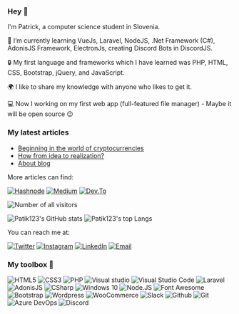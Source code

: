 ### Hey 👋
 
 I'm Patrick, a computer science student in Slovenia. 
 
🌱 I’m currently learning VueJs, Laravel, NodeJS, .Net Framework (C#), AdonisJS Framework, ElectronJs, creating Discord Bots in DiscordJS.
 
🔒 My first language and frameworks which I have learned was PHP, HTML, CSS, Bootstrap, jQuery, and JavaScript.
 
🌍 I like to share my knowledge with anyone who likes to get it.
 
💻 Now I working on my first web app (full-featured file manager) - Maybe it will be open source 😉
 
### My latest articles

<!-- BLOG-POST-LIST:START -->
- [Beginning in the world of cryptocurrencies](https://blog.thepatik.eu.org/beginning-in-the-world-of-cryptocurrencies)
- [How from idea to realization?](https://blog.thepatik.eu.org/how-from-idea-to-realization)
- [About blog](https://blog.thepatik.eu.org/about-blog)
<!-- BLOG-POST-LIST:END -->

More articles can find:
<p>
<a href="https://blog.thepatik.eu.org" target="_blank"><img src="https://img.shields.io/badge/Hashnode-2962FF.svg?&style=for-the-badge&logo=hashnode&logoColor=white" alt="Hashnode"></a>
<a href="https://patik123.medium.com" target="_blank"><img src="https://img.shields.io/badge/medium-000000.svg?&style=for-the-badge&logo=medium&logoColor=white" alt="Medium"></a>
<a href="https://dev.to/patik123" target="_blank"><img src="https://img.shields.io/badge/Dev.to-0A0A0A.svg?&style=for-the-badge&logo=dev.to&logoColor=white" alt="Dev.To"></a>
</p>  


  ![Number of all visitors](https://visitor-badge.glitch.me/badge?page_id=patik123.patik123)

 <p>
  <img src="https://github-readme-stats.vercel.app/api?username=patik123&theme=algolia" alt="Patik123's GitHub stats" >  
  <img src="https://github-readme-stats.vercel.app/api/top-langs/?username=patik123&theme=algolia" alt="Patik123's top Langs">  
 </p>

<span>You can reach me at:</span>
<p>
<a href="https://twitter.com/Patik123_" target="_blank"><img src="https://img.shields.io/badge/Twitter-1DA1F2.svg?&style=for-the-badge&logo=Twitter&logoColor=white" alt="Twitter"></a>
<a href="https://www.instagram.com/patik_123_/" target="_blank"><img src="https://img.shields.io/badge/Instagram-E4405F.svg?&style=for-the-badge&logo=Instagram&logoColor=white" alt="Instagram"></a>
<a href="https://www.linkedin.com/in/patrick-kosir/" target="_blank"><img src="https://img.shields.io/badge/LinkedIn-0A66C2.svg?&style=for-the-badge&logo=Linkedin&logoColor=white" alt="LinkedIn"></a>
<a href="mailto:patik.developer@outlook.com" ><img src="https://img.shields.io/badge/Mail-0078D4.svg?&style=for-the-badge&logo=data:image/svg+xml;base64,PHN2ZyB4bWxucz0iaHR0cDovL3d3dy53My5vcmcvMjAwMC9zdmciICB3aWR0aD0iNDQiIGhlaWdodD0iNDQiIHZpZXdCb3g9IjAgMCAyNCAyNCIgc3Ryb2tlLXdpZHRoPSIyIiBzdHJva2U9IiNmZmZmZmYiIGZpbGw9Im5vbmUiIHN0cm9rZS1saW5lY2FwPSJyb3VuZCIgc3Ryb2tlLWxpbmVqb2luPSJyb3VuZCI+CiAgPHBhdGggc3Ryb2tlPSJub25lIiBkPSJNMCAwaDI0djI0SDB6IiBmaWxsPSJub25lIi8+CiAgPHJlY3QgeD0iMyIgeT0iNSIgd2lkdGg9IjE4IiBoZWlnaHQ9IjE0IiByeD0iMiIgLz4KICA8cG9seWxpbmUgcG9pbnRzPSIzIDcgMTIgMTMgMjEgNyIgLz4KPC9zdmc+Cgo=&logoColor=white" alt="Email"></a>
</p>

  ### My toolbox 🧰
   ![HTML5](https://img.shields.io/badge/-HTML-E34F26?style=for-the-badge&logo=html5&logoColor=white)
   ![CSS3](https://img.shields.io/badge/-CSS3-1572B6?style=for-the-badge&logo=css3&logoColor=white)
   ![PHP](https://img.shields.io/badge/-PHP-777BB4?style=for-the-badge&logo=php&logoColor=white)
   ![Visual studio](https://img.shields.io/badge/-Visual%20Studio-5C2D91?style=for-the-badge&logo=visual-studio&logoColor=white)
   ![Visual Studio Code](https://img.shields.io/badge/-Visual%20Studio%20Code-007ACC?style=for-the-badge&logo=visual-studio-code&logoColor=white)
   ![Laravel](https://img.shields.io/badge/-Laravel-FF2D20?style=for-the-badge&logo=laravel&logoColor=white)
   ![AdonisJS](https://img.shields.io/badge/-AdonisJS-220052?style=for-the-badge&logo=adonisjs&logoColor=white)
   ![CSharp](https://img.shields.io/badge/-C%20Sharp-239120?style=for-the-badge&logo=c-sharp&logoColor=white)
   ![Windows 10](https://img.shields.io/badge/-Windows%2010-0078D6?style=for-the-badge&logo=windows&logoColor=white)
   ![Node.JS](https://img.shields.io/badge/-Node.JS-339933?style=for-the-badge&logo=node.js&logoColor=white)
   ![Font Awesome](https://img.shields.io/badge/-Font%20Awesome-339AF0?style=for-the-badge&logo=font-awesome&logoColor=white)
   ![Bootstrap](https://img.shields.io/badge/-Bootstrap-7952B3?style=for-the-badge&logo=bootstrap&logoColor=white)
   ![Wordpress](https://img.shields.io/badge/-Wordpress-21759B?style=for-the-badge&logo=wordpress&logoColor=white)
   ![WooCommerce](https://img.shields.io/badge/-Woocommerce-96588A?style=for-the-badge&logo=woo&logoColor=white)
   ![Slack](https://img.shields.io/badge/-Slack-4A154B?style=for-the-badge&logo=slack&logoColor=white)
   ![Github](https://img.shields.io/badge/-Github-181717?style=for-the-badge&logo=github&logoColor=white)
   ![Git](https://img.shields.io/badge/-Git-F05032?style=for-the-badge&logo=git&logoColor=white)
   ![Azure DevOps](https://img.shields.io/badge/Azure%20DevOps-0078D7.svg?&style=for-the-badge&logo=Azure%20DevOps&logoColor=white)
   ![Discord](https://img.shields.io/badge/-Discord-7289DA?style=for-the-badge&logo=discord&logoColor=white)


[comment]: <> (This site include Google Analytics)
<img style="display: none; visibility:hidden" src="https://ga-beacon.appspot.com/UA-198344899-2/patik123/readme?pixel" alt="Analytics">
